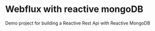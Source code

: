 # Webflux with reactive mongoDB
Demo project for building a Reactive Rest Api with Reactive MongoDB
